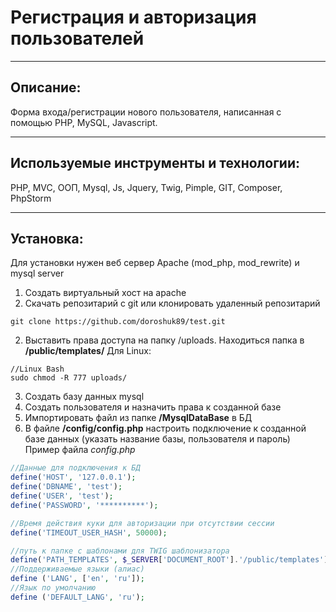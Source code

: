 # Регистрация и авторизация пользователей
<hr>

## Описание:
Форма входа/регистрации нового пользователя, написанная с помощью PHP, MySQL, Javascript.
<hr>

## Используемые инструменты и технологии:
PHP, MVC, ООП, Mysql, Js, Jquery, Twig, Pimple, GIT, Composer, PhpStorm 
<hr>

## Установка: 
Для установки нужен веб сервер Apache (mod_php, mod_rewrite) и mysql server

1. Создать виртуальный хост на apache
1. Скачать репозитарий с git или клонировать удаленный репозитарий

  ```git clone https://github.com/doroshuk89/test.git```

2. Выставить права доступа на папку /uploads. Находиться папка в **/public/templates/**
Для Linux: 
  ```
  //Linux Bash
  sudo chmod -R 777 uploads/
  ```

3. Создать базу данных mysql 
4. Создать пользователя и назначить права к созданной базе
5. Импортировать файл из папке **/MysqlDataBase** в БД  
4. В файле **/config/config.php** настроить подключение к созданной базе данных (указать название базы, пользователя и пароль)
Пример файла *config.php*

```php
//Данные для подключения к БД
define('HOST', '127.0.0.1');
define('DBNAME', 'test');
define('USER', 'test');
define('PASSWORD', '**********');

//Время действия куки для авторизации при отсутствии сессии
define('TIMEOUT_USER_HASH', 50000);

//путь к папке с шаблонами для TWIG шаблонизатора
define('PATH_TEMPLATES', $_SERVER['DOCUMENT_ROOT'].'/public/templates');
//Поддерживаемые языки (алиас)
define ('LANG', ['en', 'ru']);
//Язык по умолчанию
define ('DEFAULT_LANG', 'ru');
```



